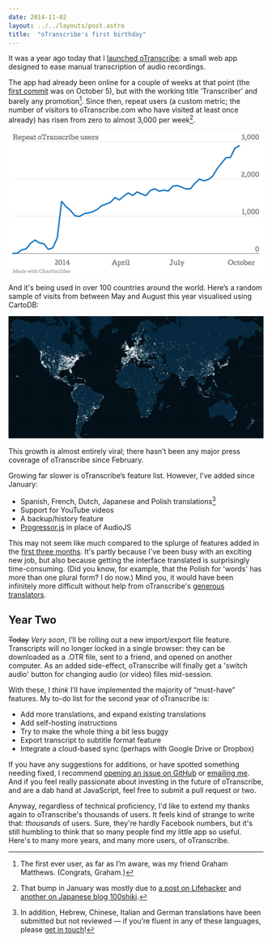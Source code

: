 ```yaml
---
date: 2014-11-02
layout: ../../layouts/post.astro
title:  "oTranscribe's first birthday"
---
```


It was a year ago today that I [launched oTranscribe](http://ejb.github.io/2013/10/03/otranscribe.html): a small web app designed to ease manual transcription of audio recordings.

The app had already been online for a couple of weeks at that point (the [first commit](https://github.com/oTranscribe/oTranscribe/commit/73c2ec1353be41b838887bb2e93e830cd4b2aa4c) was on October 5), but with the working title ’Transcriber’ and barely any promotion[^1]. Since then, repeat users (a custom metric; the number of visitors to oTranscribe.com who have visited at least once already) has risen from zero to almost 3,000 per week[^2].

![weekly visitors](/assets/otranscribe-1/pageviews.png)

And it's being used in over 100 countries around the world. Here’s a random sample of visits from between May and August this year visualised using CartoDB:

![selection of users around the world](/assets/otranscribe-1/map.png)

This growth is almost entirely viral; there hasn’t been any major press coverage of oTranscribe since February.

Growing far slower is oTranscribe’s feature list. However, I’ve added since January:

- Spanish, French, Dutch, Japanese and Polish translations[^3]
- Support for YouTube videos
- A backup/history feature
- [Progressor.js](https://github.com/ejb/progressor.js) in place of AudioJS

This may not seem like much compared to the splurge of features added in the [first three months](http://ejb.github.io/2014/01/29/otranscribe-twelve-weeks.html). It's partly because I've been busy with an exciting new job, but also because getting the interface translated is surprisingly time-consuming. (Did you know, for example, that the Polish for 'words' has more than one plural form? I do now.) Mind you, it would have been infinitely more difficult without help from oTranscribe's [generous translators](https://github.com/oTranscribe/oTranscribe#translations).


## Year Two

<del>Today</del> *Very soon*, I’ll be rolling out a new import/export file feature. Transcripts will no longer locked in a single browser: they can be downloaded as a .OTR file, sent to a friend, and opened on another computer. As an added side-effect, oTranscribe will finally get a 'switch audio' button for changing audio (or video) files mid-session.

With these, I _think_ I’ll have implemented the majority of “must-have” features. My to-do list for the second year of oTranscribe is:

- Add more translations, and expand existing translations
- Add self-hosting instructions
- Try to make the whole thing a bit less buggy
- Export transcript to subtitle format feature
- Integrate a cloud-based sync (perhaps with Google Drive or Dropbox)

If you have any suggestions for additions, or have spotted something needing fixed, I recommend [opening an issue on GitHub](https://github.com/otranscribe/otranscribe/issues) or [emailing me](mailto:mail@elliotbentley.com). And if you feel really passionate about investing in the future of oTranscribe, and are a dab hand at JavaScript, feel free to submit a pull request or two.

Anyway, regardless of technical proficiency, I'd like to extend my thanks again to oTranscribe's thousands of users. It feels kind of strange to write that: *thousands* of users. Sure, they're hardly Facebook numbers, but it's still humbling to think that so many people find my little app so useful. Here's to many more years, and many more users, of oTranscribe.

[^1]: The first ever user, as far as I’m aware, was my friend Graham Matthews. (Congrats, Graham.)
[^2]: That bump in January was mostly due to [a post on Lifehacker](http://lifehacker.com/otranscribe-is-a-free-keyboard-friendly-transcription-1498812713) and [another on Japanese blog 100shiki](http://www.100shiki.com/archives/2014/01/otranscribe.html).
[^3]: In addition, Hebrew, Chinese, Italian and German translations have been submitted but not reviewed — if you’re fluent in any of these languages, please [get in touch](mailto:mail@elliotbentley.com)!